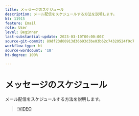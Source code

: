 ```yaml
---
title: メッセージのスケジュール
description: メール配信をスケジュールする方法を説明します。
kt: 11915
feature: Email
role: User
level: Beginner
last-substantial-update: 2023-03-10T00:00:00Z
source-git-commit: 89df23d00913d36b93d3be03b62c74320524f9c7
workflow-type: ht
source-wordcount: '18'
ht-degree: 100%

---
```



# メッセージのスケジュール

メール配信をスケジュールする方法を説明します。

>[!VIDEO](https://video.tv.adobe.com/v/3415919/?quality=12&learn=on)
